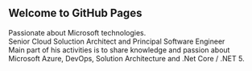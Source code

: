 ## Welcome to GitHub Pages

Passionate about Microsoft technologies.<br>
Senior Cloud Soluction Architect and Principal Software Engineer<br>
Main part of his activities is to share knowledge and passion about Microsoft Azure, DevOps, Solution Architecture and .Net Core / .NET 5.
